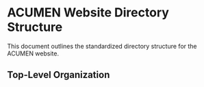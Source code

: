 # ACUMEN Website Directory Structure

This document outlines the standardized directory structure for the ACUMEN website.

## Top-Level Organization


